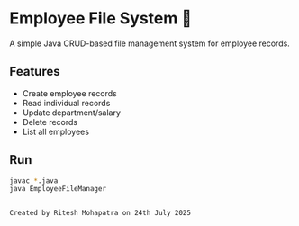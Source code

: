 # Employee File System 📁

A simple Java CRUD-based file management system for employee records.

## Features
- Create employee records
- Read individual records
- Update department/salary
- Delete records
- List all employees

## Run
```bash
javac *.java
java EmployeeFileManager


Created by Ritesh Mohapatra on 24th July 2025